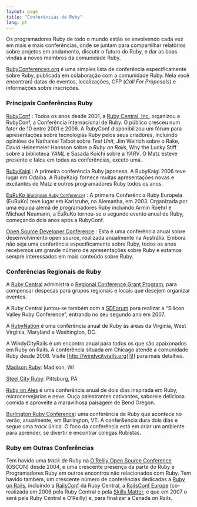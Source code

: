 ```yaml
---
layout: page
title: "Conferências de Ruby"
lang: pt
---
```


Os programadores Ruby de todo o mundo estão se envolvendo cada vez em mais
e mais conferências, onde se juntam para compartilhar relatórios sobre projetos
em andamento, discutir o futuro do Ruby, e dar as boas vindas a novos membros
da comunidade Ruby.

[RubyConferences.org][rc] é uma simples lista de conferência especificamente
sobre Ruby, publicada em colaboração com a comunidade Ruby. Nela você encontrará
datas de eventos, localizações, CFP (_Call For Proposals_) e informações sobre
inscrições.

### Principais Conferências Ruby

[RubyConf][1]
: Todos os anos desde 2001, a [Ruby Central, Inc.][2] organizou a
  RubyConf, a Conferência Internacional de Ruby. O público cresceu
  num fator de 10 entre 2001 e 2006. A RubyConf disponibilizou um fórum
  para apresentações sobre tecnologias Ruby pelos seus criadores,
  incluindo opiniões de Nathaniel Talbot sobre *Test Unit*, Jim Weirich
  sobre o Rake, David Heinemeier Hansson sobre o *Ruby on Rails*,
  Why the Lucky Stiff sobre a biblioteca *YAML* e Sasada Koichi sobre
  a *YARV*. O Matz esteve presente e falou em todas as conferências,
  exceto uma.

[RubyKaigi][3]
: A primeira conferência Ruby japonesa. A RubyKaigi 2006 teve lugar em
  Odaiba. A RubyKaigi fornece muitas apresentações novas e excitantes de
  Matz e outros programadores Ruby todos os anos.

[EuRuKo <small>(European Ruby Conference)</small>][4]
: A primeira Conferência Ruby Europeia (EuRuKo) teve lugar em Karlsruhe,
  na Alemanha, em 2003. Organizada por uma equipa alemã de programadores
  Ruby incluindo Armin Roehrl e Michael Neumann, a EuRuKo tornou-se o
  segundo evento anual de Ruby, começando dois anos após a RubyConf.

[Open Source Developer Conference][5]
: Esta é uma conferência anual sobre desenvolvimento open source, realizada
  anualmente na Austrália. Embora não seja uma conferência especificamente
  sobre Ruby, todos os anos recebemos um grande número de apresentações sobre
  Ruby e estamos sempre interessados em mais conteúdo sobre Ruby.

### Conferências Regionais de Ruby

A [Ruby Central][2] administra o [Regional Conference Grant Program][6],
para compensar despesas para grupos regionais e locais que desejem
organizar eventos.

A Ruby Central juntou-se também com a [SDForum][7] para realizar a
“Silicon Valley Ruby Conference”, entrando no seu segundo ano em 2007.

A [RubyNation][8] é uma conferência anual de Ruby às áreas da Virginia, West
Virginia, Maryland e Washington, DC.

A WindyCityRails é um encontro anual para todos os que são apaixonados em
Ruby on Rails. A conferência situada em Chicago atende à comunidade Ruby
desde 2008. Visite [http://windycityrails.org][9] para mais detalhes.

[Madison Ruby][15]: Madison, WI

[Steel City Ruby][16]: Pittsburg, PA

[Ruby on Ales][17] é uma conferência anual de dois dias inspirada em
Ruby, microcervejarias e neve. Ouça palestrantes cativantes, saboreie deliciosa
comida e aproveite a maravilhosa paisagem de Bend Oregon.

[Burlington Ruby Conference][18]: uma conferência de Ruby que acontece no
verão, anualmente, em Burlington, VT. A confer&encia dura dois dias e segue
uma _track_ única. O foco da conferência está em criar um ambiente para
aprender, se divertir e encontrar colegas Rubistas.

### Ruby em Outras Conferências

Tem havido uma _track_ de Ruby na [O’Reilly Open Source Conference][10]
(OSCON) desde 2004, e uma crescente presença da parte do Ruby e
Programadores Ruby em outros encontros não relacionados com Ruby. Tem
havido também, um crescente número de conferências dedicadas a
[Ruby on Rails][11], incluindo a [RailsConf][12] da Ruby Central, a
[RailsConf Europe][13] (co-realizada em 2006 pela Ruby Central e pela
[Skills Matter][14], e que em 2007 o será pela Ruby Central e
O’Reilly) e, para finalizar a Canada on Rails.




[rc]: http://rubyconferences.org/
[1]: http://rubyconf.org/
[2]: http://rubycentral.org
[3]: http://rubykaigi.org/
[4]: http://euruko.org
[5]: http://www.osdc.com.au/
[6]: http://rubycentral.org/community/grant
[7]: http://www.sdforum.org
[8]: http://rubynation.org/
[9]: http://windycityrails.org
[10]: http://conferences.oreillynet.com/os2006/
[11]: http://www.rubyonrails.org
[12]: http://www.railsconf.org
[13]: http://europe.railsconf.org
[14]: http://www.skillsmatter.com
[15]: http://madisonruby.org/
[16]: http://steelcityruby.org/
[17]: http://ruby.onales.com/
[18]: http://burlingtonrubyconference.com
